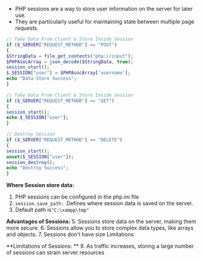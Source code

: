 * PHP sessions are a way to store user information on the server for later use.
* They are particularly useful for maintaining state between multiple page requests.

```php
// Take Data From Client & Store Inside Session 
if ($_SERVER["REQUEST_METHOD"] == "POST")
{ 
$StringData = file_get_contents("php://input"); 
$PHPAsocArray = json_decode($StringData, true); 
session_start(); 
$_SESSION["user"] = $PHPAsocArray['username']; 
echo "Data Store Success"; 
} 

// Take Data From Client & Store Inside Session 
if ($_SERVER["REQUEST_METHOD"] == "GET") 
{
session_start(); 
echo $_SESSION["user"]; 
} 

// Destroy Session 
if ($_SERVER["REQUEST_METHOD"] == "DELETE") 
{ 
session_start(); 
unset($_SESSION["user"]); 
session_destroy(); 
echo "Destroy Success"; 
}
```

**Where Session store data:**
1. PHP sessions can be configured in the php.ini file 
2. `session.save_path: `Defines where session data is saved on the server. 
3. Default path is` "C:\xampp\tmp" `

**Advantages of Sessions:**
5. Sessions store data on the server, making them more secure. 
6. Sessions allow you to store complex data types, like arrays and objects. 
7. Sessions don't have size Limitations 

**Limitations of Sessions: **
9. As traffic increases, storing a large number of sessions can strain server resources